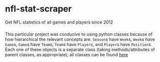 nfl-stat-scraper
================
Get NFL statistics of all games and players since 2012

### 
This particular project was conducive to using python classes because of how hierarchical the relevant concepts are. `Season`s have `Week`s, `Week`s have `Game`s, `Game`s have `Team`s, `Team`s have `Player`s, and `Player`s have `Position`s. Each one of these objects is a separate class (taking methods/attributes of parent classes, as appropriate); all classes can be found [here](https://github.com/b-o-l-l-a/nfl-stat-scraper/tree/obj-oriented-classes/src/data/classes)
